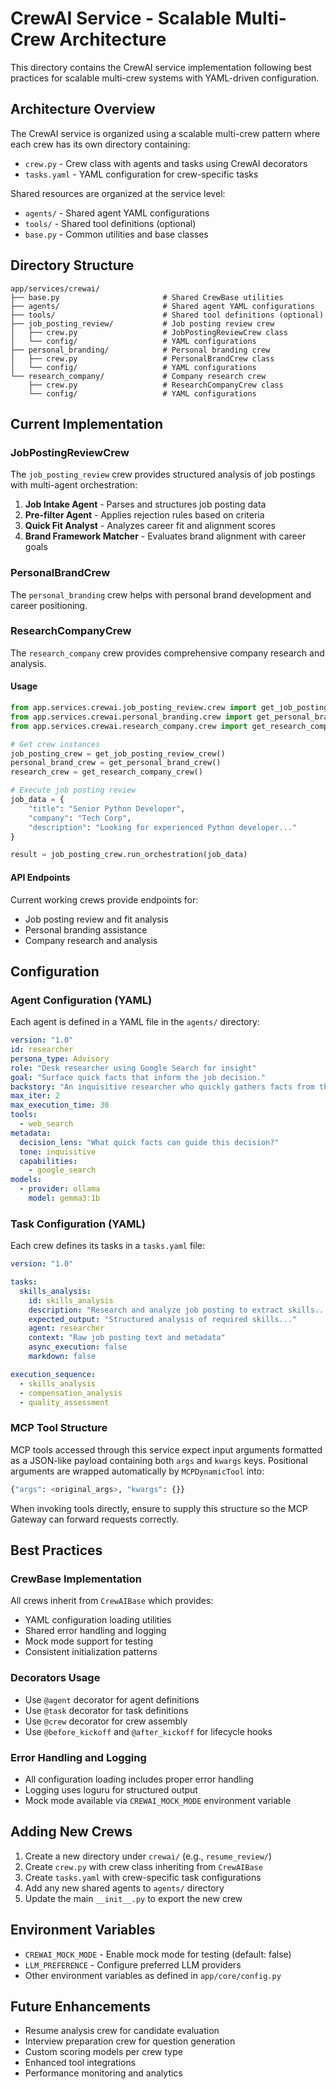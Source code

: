 # CrewAI Service - Scalable Multi-Crew Architecture

This directory contains the CrewAI service implementation following best practices for scalable multi-crew systems with YAML-driven configuration.

## Architecture Overview

The CrewAI service is organized using a scalable multi-crew pattern where each crew has its own directory containing:
- `crew.py` - Crew class with agents and tasks using CrewAI decorators
- `tasks.yaml` - YAML configuration for crew-specific tasks

Shared resources are organized at the service level:
- `agents/` - Shared agent YAML configurations
- `tools/` - Shared tool definitions (optional)
- `base.py` - Common utilities and base classes

## Directory Structure

```
app/services/crewai/
├── base.py                       # Shared CrewBase utilities
├── agents/                       # Shared agent YAML configurations
├── tools/                        # Shared tool definitions (optional)
├── job_posting_review/           # Job posting review crew
│   ├── crew.py                   # JobPostingReviewCrew class
│   └── config/                   # YAML configurations
├── personal_branding/            # Personal branding crew
│   ├── crew.py                   # PersonalBrandCrew class
│   └── config/                   # YAML configurations
└── research_company/             # Company research crew
    ├── crew.py                   # ResearchCompanyCrew class
    └── config/                   # YAML configurations
```

## Current Implementation

### JobPostingReviewCrew

The `job_posting_review` crew provides structured analysis of job postings with multi-agent orchestration:

1. **Job Intake Agent** - Parses and structures job posting data
2. **Pre-filter Agent** - Applies rejection rules based on criteria  
3. **Quick Fit Analyst** - Analyzes career fit and alignment scores
4. **Brand Framework Matcher** - Evaluates brand alignment with career goals

### PersonalBrandCrew

The `personal_branding` crew helps with personal brand development and career positioning.

### ResearchCompanyCrew

The `research_company` crew provides comprehensive company research and analysis.

#### Usage

```python
from app.services.crewai.job_posting_review.crew import get_job_posting_review_crew
from app.services.crewai.personal_branding.crew import get_personal_brand_crew
from app.services.crewai.research_company.crew import get_research_company_crew

# Get crew instances
job_posting_crew = get_job_posting_review_crew()
personal_brand_crew = get_personal_brand_crew()
research_crew = get_research_company_crew()

# Execute job posting review
job_data = {
    "title": "Senior Python Developer",
    "company": "Tech Corp",
    "description": "Looking for experienced Python developer..."
}

result = job_posting_crew.run_orchestration(job_data)
```

#### API Endpoints

Current working crews provide endpoints for:
- Job posting review and fit analysis
- Personal branding assistance  
- Company research and analysis

## Configuration

### Agent Configuration (YAML)

Each agent is defined in a YAML file in the `agents/` directory:

```yaml
version: "1.0"
id: researcher
persona_type: Advisory
role: "Desk researcher using Google Search for insight"
goal: "Surface quick facts that inform the job decision."
backstory: "An inquisitive researcher who quickly gathers facts from the web."
max_iter: 2
max_execution_time: 30
tools:
  - web_search
metadata:
  decision_lens: "What quick facts can guide this decision?"
  tone: inquisitive
  capabilities:
    - google_search
models:
  - provider: ollama
    model: gemma3:1b
```

### Task Configuration (YAML)

Each crew defines its tasks in a `tasks.yaml` file:

```yaml
version: "1.0"

tasks:
  skills_analysis:
    id: skills_analysis
    description: "Research and analyze job posting to extract skills..."
    expected_output: "Structured analysis of required skills..."
    agent: researcher
    context: "Raw job posting text and metadata"
    async_execution: false
    markdown: false

execution_sequence:
  - skills_analysis
  - compensation_analysis
  - quality_assessment
```

### MCP Tool Structure

MCP tools accessed through this service expect input arguments formatted as a
JSON-like payload containing both `args` and `kwargs` keys. Positional
arguments are wrapped automatically by `MCPDynamicTool` into:

```python
{"args": <original_args>, "kwargs": {}}
```

When invoking tools directly, ensure to supply this structure so the MCP
Gateway can forward requests correctly.

## Best Practices

### CrewBase Implementation

All crews inherit from `CrewAIBase` which provides:
- YAML configuration loading utilities
- Shared error handling and logging
- Mock mode support for testing
- Consistent initialization patterns

### Decorators Usage

- Use `@agent` decorator for agent definitions
- Use `@task` decorator for task definitions  
- Use `@crew` decorator for crew assembly
- Use `@before_kickoff` and `@after_kickoff` for lifecycle hooks

### Error Handling and Logging

- All configuration loading includes proper error handling
- Logging uses loguru for structured output
- Mock mode available via `CREWAI_MOCK_MODE` environment variable

## Adding New Crews

1. Create a new directory under `crewai/` (e.g., `resume_review/`)
2. Create `crew.py` with crew class inheriting from `CrewAIBase`
3. Create `tasks.yaml` with crew-specific task configurations
4. Add any new shared agents to `agents/` directory
5. Update the main `__init__.py` to export the new crew

## Environment Variables

- `CREWAI_MOCK_MODE` - Enable mock mode for testing (default: false)
- `LLM_PREFERENCE` - Configure preferred LLM providers
- Other environment variables as defined in `app/core/config.py`

## Future Enhancements

- Resume analysis crew for candidate evaluation
- Interview preparation crew for question generation
- Custom scoring models per crew type
- Enhanced tool integrations
- Performance monitoring and analytics